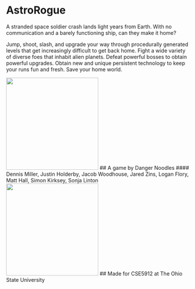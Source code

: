 # AstroRogue
A stranded space soldier crash lands light years from Earth. With no communication and a barely functioning ship, can they make it home?

Jump, shoot, slash, and upgrade your way through procedurally generated levels that get increasingly difficult to get back home. Fight a wide variety of diverse foes that inhabit alien planets. Defeat powerful bosses to obtain powerful upgrades. Obtain new and unique persistent technology to keep your runs fun and fresh. Save your home world.

<img src="https://user-images.githubusercontent.com/55900660/152922901-ed940498-07bf-4201-8349-0abf3bfd9222.png" width="250" height="250">
## A game by Danger Noodles
#### Dennis Miller, Justin Holderby, Jacob Woodhouse, Jared Zins, Logan Flory, Matt Hall, Simon Kirksey, Sonja Linton


<img src="https://user-images.githubusercontent.com/55900660/152922832-ced040ec-24f3-4a67-a58e-89c2f0b3ba35.png" width="250" height="250">
## Made for CSE5912 at The Ohio State University
